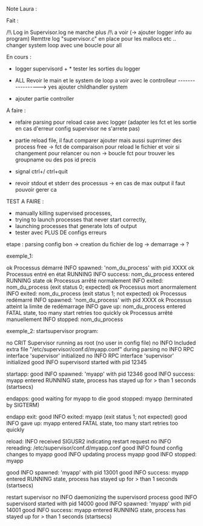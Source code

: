 Note Laura :


Fait :


/!\ Log in Supervisor.log ne marche plus /!\ a voir (-> ajouter logger info au program)
Remttre log "supervisor.c" en place pour les mallocs etc ..
changer system loop avec une boucle pour all 


En cours :


* logger supervisord + * tester les sorties du logger 

* ALL Revoir le main et le system de loop a voir avec le controlleur 
-----------------> yes ajouter childhandler system 

* ajouter partie controller


A faire : 


* refaire parsing pour reload case avec logger (adapter les fct et les sortie en cas d'erreur config supervisor ne s'arrete pas)

* partie reload file, il faut comparer ajouter mais aussi suprrimer des process free
-> fct de comparaison pour reload le fichier et voir si changement pour relancer ou non 
-> boucle fct pour trouver les groupname ou des pos id precis

* signal ctrl+/ ctrl+quit


* revoir stdout et stderr des processus -> en cas de max output il faut pouvoir gerer ca 



TEST A FAIRE :
* manually killing supervised processes, 
* trying to launch processes that never start correctly, 
* launching processes that generate lots of output
* tester avec PLUS DE configs erreurs 

etape : parsing config bon -> creation du fichier de log -> demarrage -> ?




exemple_1:

ok Processus démarré	            INFO spawned: 'nom_du_process' with pid XXXX
ok Processus entré en état RUNNING	INFO success: nom_du_process entered RUNNING state
ok Processus arrêté normalement	INFO exited: nom_du_process (exit status 0; expected)
ok Processus mort anormalement	    INFO exited: nom_du_process (exit status 1; not expected)
ok Processus redémarré	            INFO spawned: 'nom_du_process' with pid XXXX
ok Processus atteint la limite de redémarrage	INFO gave up: nom_du_process entered FATAL state, too many start retries too quickly
ok Processus arrêté manuellement	INFO stopped: nom_du_process

exemple_2:
startsupervisor program:

no   CRIT Supervisor running as root (no user in config file)
no   INFO Included extra file "/etc/supervisor/conf.d/myapp.conf" during parsing
no   INFO RPC interface 'supervisor' initialized
no   INFO RPC interface 'supervisor' initialized
good INFO supervisord started with pid 12345

startapp:
good INFO spawned: 'myapp' with pid 12346
good INFO success: myapp entered RUNNING state, process has stayed up for > than 1 seconds (startsecs)

endapps:
good waiting for myapp to die
good stopped: myapp (terminated by SIGTERM)

endapp exit:
good INFO exited: myapp (exit status 1; not expected)
good INFO gave up: myapp entered FATAL state, too many start retries too quickly


reload:
INFO received SIGUSR2 indicating restart request
no INFO rereading: /etc/supervisor/conf.d/myapp.conf
good INFO found config changes to myapp
good INFO updating process myapp
good INFO stopped: myapp
 
good INFO spawned: 'myapp' with pid 13001
good INFO success: myapp entered RUNNING state, process has stayed up for > than 1 seconds (startsecs)

restart supervisor
no   INFO daemonizing the supervisord process
good INFO supervisord started with pid 14000
good INFO spawned: 'myapp' with pid 14001
good INFO success: myapp entered RUNNING state, process has stayed up for > than 1 seconds (startsecs)
